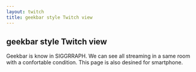 ```yaml
---
layout: twitch
title: geekbar style Twitch view
---
```

## geekbar style Twitch view
Geekbar is know in SIGGRRAPH. We can see all streaming in a same room with a confortable condition.
This page is also desined for smartphone.